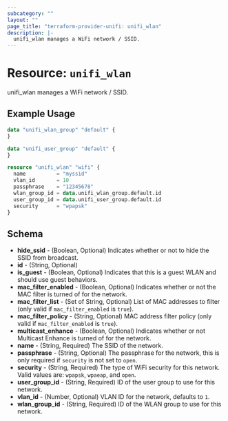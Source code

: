 ```yaml
---
subcategory: ""
layout: ""
page_title: "terraform-provider-unifi: unifi_wlan"
description: |-
  unifi_wlan manages a WiFi network / SSID.
---
```


# Resource: `unifi_wlan`

unifi_wlan manages a WiFi network / SSID.

## Example Usage

```terraform
data "unifi_wlan_group" "default" {
}

data "unifi_user_group" "default" {
}

resource "unifi_wlan" "wifi" {
  name          = "myssid"
  vlan_id       = 10
  passphrase    = "12345678"
  wlan_group_id = data.unifi_wlan_group.default.id
  user_group_id = data.unifi_user_group.default.id
  security      = "wpapsk"
}
```

## Schema

- **hide_ssid** - (Boolean, Optional) Indicates whether or not to hide the SSID from broadcast.
- **id** - (String, Optional)
- **is_guest** - (Boolean, Optional) Indicates that this is a guest WLAN and should use guest behaviors.
- **mac_filter_enabled** - (Boolean, Optional) Indicates whether or not the MAC filter is turned of for the network.
- **mac_filter_list** - (Set of String, Optional) List of MAC addresses to filter (only valid if `mac_filter_enabled` is `true`).
- **mac_filter_policy** - (String, Optional) MAC address filter policy (only valid if `mac_filter_enabled` is `true`).
- **multicast_enhance** - (Boolean, Optional) Indicates whether or not Multicast Enhance is turned of for the network.
- **name** - (String, Required) The SSID of the network.
- **passphrase** - (String, Optional) The passphrase for the network, this is only required if `security` is not set to `open`.
- **security** - (String, Required) The type of WiFi security for this network. Valid values are: `wpapsk`, `wpaeap`, and `open`.
- **user_group_id** - (String, Required) ID of the user group to use for this network.
- **vlan_id** - (Number, Optional) VLAN ID for the network, defaults to `1`.
- **wlan_group_id** - (String, Required) ID of the WLAN group to use for this network.


